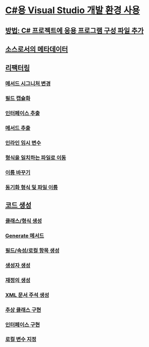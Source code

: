 # [C#용 Visual Studio 개발 환경 사용](using-the-visual-studio-development-environment-for-csharp.md)
## [방법: C# 프로젝트에 응용 프로그램 구성 파일 추가](how-to-add-an-application-configuration-file-to-a-csharp-project.md)
## [소스로서의 메타데이터](metadata-as-source.md)
## [리팩터링](refactoring-csharp.md)
### [메서드 시그니처 변경](refactoring/change-method-signature.md)
### [필드 캡슐화](refactoring/encapsulate-field.md)
### [인터페이스 추출](refactoring/extract-interface.md)
### [메서드 추출](refactoring/extract-method.md)
### [인라인 임시 변수](refactoring/inline-temporary-variable.md)
### [형식을 일치하는 파일로 이동](refactoring/move-type-to-matching-file.md)
### [이름 바꾸기](refactoring/rename.md)
### [동기화 형식 및 파일 이름](refactoring/sync-type-and-file.md)
## [코드 생성](code-generation-csharp.md)
### [클래스/형식 생성](code-generation/generate-class-type.md)
### [Generate 메서드](code-generation/generate-method.md)
### [필드/속성/로컬 항목 생성](code-generation/generate-field-property-local.md)
### [생성자 생성](code-generation/generate-constructor.md)
### [재정의 생성](code-generation/generate-override.md)
### [XML 문서 주석 생성](code-generation/generate-xml-documentation-comments.md)
### [추상 클래스 구현](code-generation/implement-abstract-class.md)
### [인터페이스 구현](code-generation/implement-interface.md)
### [로컬 변수 지정](code-generation/introduce-local-variable.md)